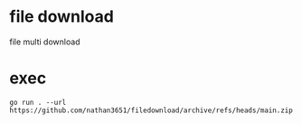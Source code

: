 # file download
file multi download

# exec
```
go run . --url https://github.com/nathan3651/filedownload/archive/refs/heads/main.zip
```
